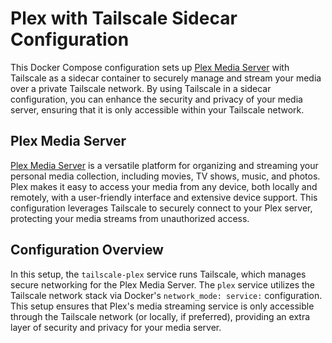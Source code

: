 # Plex with Tailscale Sidecar Configuration

This Docker Compose configuration sets up [Plex Media Server](https://hub.docker.com/r/linuxserver/plex) with Tailscale as a sidecar container to securely manage and stream your media over a private Tailscale network. By using Tailscale in a sidecar configuration, you can enhance the security and privacy of your media server, ensuring that it is only accessible within your Tailscale network.

## Plex Media Server

[Plex Media Server](https://hub.docker.com/r/linuxserver/plex) is a versatile platform for organizing and streaming your personal media collection, including movies, TV shows, music, and photos. Plex makes it easy to access your media from any device, both locally and remotely, with a user-friendly interface and extensive device support. This configuration leverages Tailscale to securely connect to your Plex server, protecting your media streams from unauthorized access.

## Configuration Overview

In this setup, the `tailscale-plex` service runs Tailscale, which manages secure networking for the Plex Media Server. The `plex` service utilizes the Tailscale network stack via Docker's `network_mode: service:` configuration. This setup ensures that Plex's media streaming service is only accessible through the Tailscale network (or locally, if preferred), providing an extra layer of security and privacy for your media server.